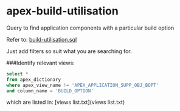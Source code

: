 apex-build-utilisation
======================

Query to find application components with a particular build option

Refer to: [build-utilisation.sql](build-utilisation.sql)

Just add filters so suit what you are searching for.

###Identify relevant views:

```sql
select *
from apex_dictionary
where apex_view_name != 'APEX_APPLICATION_SUPP_OBJ_BOPT'
and column_name = 'BUILD_OPTION'
```

which are listed in: [views list.txt](views list.txt)
